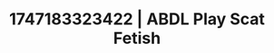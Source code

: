 ---
categories:
- Natural curves
- Erotic vulnerability
- Romantic kink
- Pov blowjob
- Ebony
image: /assets/images/1747183323422.webp
layout: post
seo:
  description: Featured content with premium Scat Fetish, ABDL Play. HD images available.
  keywords: Scat Fetish, ABDL Play
  og_image: /assets/images/1747183323422.webp
  schema_type: VisualArtwork
tags:
- ABDL Play
- Scat Fetish
- '#1747183323422'
title: 1747183323422 | ABDL Play Scat Fetish
---